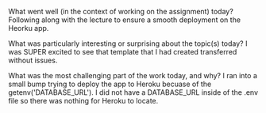 What went well (in the context of working on the assignment) today?
    Following along with the lecture to ensure a smooth deployment on the Heorku app.

What was particularly interesting or surprising about the topic(s) today?
    I was SUPER excited to see that template that I had created transferred without issues. 

What was the most challenging part of the work today, and why?
    I ran into a small bump trying to deploy the app to Heroku becuase of the getenv('DATABASE_URL'). I did not have a DATABASE_URL inside of the .env file so there was nothing for Heroku to locate. 